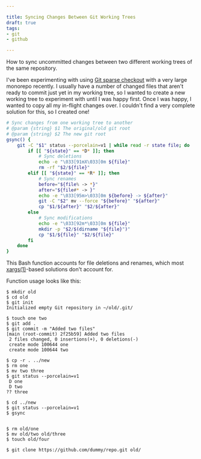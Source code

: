 ```yaml
---

title: Syncing Changes Between Git Working Trees
draft: true
tags:
- git
- github

---
```


How to sync uncommitted changes between two different working trees of the same repository.

I've been experimenting with using [Git sparse checkout](https://git-scm.com/docs/git-sparse-checkout) with a very large monorepo recently. I usually have a number of changed files that aren't ready to commit just yet in my working tree, so I wanted to create a new working tree to experiment with until I was happy first. Once I was happy, I wanted to copy all my in-flight changes over. I couldn't find a very complete solution for this, so I created one!

```bash
# Sync changes from one working tree to another
# @param {string} $1 The original/old git root
# @param {string} $2 The new git root
gsync() {
    git -C "$1" status --porcelain=v1 | while read -r state file; do
        if [[ "${state}" == *D* ]]; then
            # Sync deletions
            echo -e "\033[91mX\033[0m ${file}"
            rm -rf "$2/${file}"
        elif [[ "${state}" == *R* ]]; then
            # Sync renames
            before="${file% -> *}"
            after="${file#* -> }"
            echo -e "\033[95m>\033[0m ${before} -> ${after}"
            git -C "$2" mv --force "${before}" "${after}"
            cp "$1/${after}" "$2/${after}"
        else
            # Sync modifications
            echo -e "\033[92m*\033[0m ${file}"
            mkdir -p "$2/$(dirname "${file}")"
            cp "$1/${file}" "$2/${file}"
        fi
    done
}
```

This Bash function accounts for file deletions and renames, which most [xargs(1)](https://linux.die.net/man/1/xargs)-based solutions don't account for.

Function usage looks like this:

```shell
$ mkdir old
$ cd old
$ git init
Initialized empty Git repository in ~/old/.git/

$ touch one two
$ git add .
$ git commit -m "Added two files"
[main (root-commit) 2f25b59] Added two files
 2 files changed, 0 insertions(+), 0 deletions(-)
 create mode 100644 one
 create mode 100644 two

$ cp -r . ../new
$ rm one
$ mv two three
$ git status --porcelain=v1
 D one
 D two
?? three

$ cd ../new
$ git status --porcelain=v1
$ gsync


$ rm old/one
$ mv old/two old/three
$ touch old/four

$ git clone https://github.com/dummy/repo.git old/
```
<!--stackedit_data:
eyJoaXN0b3J5IjpbMTEyNDk5NTYyNiwyMTE3OTY3MjQ5LC0xMj
A5MDA5OTI3XX0=
-->